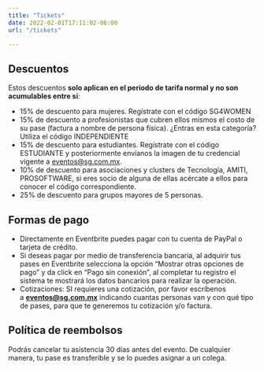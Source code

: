 ```yaml
---
title: "Tickets"
date: 2022-02-01T17:11:02-06:00
url: "/tickets"

---
```


<div style="text-align: center;">


<div id="eventbrite-widget-container-246788991517"></div>

<script src="https://www.eventbrite.com.mx/static/widgets/eb_widgets.js"></script>

<script type="text/javascript">
    var exampleCallback = function() {
        console.log('Pedido completo');
    };

    window.EBWidgets.createWidget({
        // Required
        widgetType: 'checkout',
        eventId: '246788991517',
        iframeContainerId: 'eventbrite-widget-container-246788991517',

        // Optional
        iframeContainerHeight: 425,  // Widget height in pixels. Defaults to a minimum of 425px if not provided
        onOrderComplete: exampleCallback  // Method called when an order has successfully completed
    });
</script>
</div>


<h2>Descuentos</h2>
<p>Estos descuentos <strong>solo aplican en el periodo de tarifa normal y no son acumulables entre sí</strong>:</p>

 * 15% de descuento para mujeres. Regístrate con el código SG4WOMEN
 * 15% de descuento a profesionistas que cubren ellos mismos el costo de su pase (factura a nombre de persona física). ¿Entras en esta categoría? Utiliza el código INDEPENDIENTE 
 * 15% de descuento para estudiantes. Regístrate con el código ESTUDIANTE y posteriormente envíanos la imagen de tu credencial vigente a eventos@sg.com.mx.
 * 10% de descuento para asociaciones y clusters de Tecnología, AMITI, PROSOFTWARE, si eres socio de alguna de ellas acércate a ellos para conocer el código correspondiente.
 * 25% de descuento para grupos mayores de 5 personas.

<h2>Formas de pago</h2>
<ul>
<li>Directamente en Eventbrite puedes pagar con tu cuenta de PayPal o tarjeta de crédito.</li>
<li>Si deseas pagar por medio de transferencia bancaria, al adquirir tus pases en Eventbrite selecciona la opción “Mostrar otras opciones de pago” y da click en “Pago sin conexión”, al completar tu registro el sistema te mostrará los datos bancarios para realizar la operación.</li>
<li>Cotizaciones: SI requieres una cotización, por favor escríbenos a&nbsp;<a href="mailto:eventos@sg.com.mx"><b>eventos@sg.com.mx</b></a>&nbsp;indicando cuantas personas van y con qué tipo de pases, para que te generemos tu cotización y/o factura.</li>
</ul>
<h2>Política de reembolsos</h2>
<p>Podrás cancelar tu asistencia 30 días antes del evento. De cualquier manera, tu pase es transferible y se lo puedes asignar a un colega.</p>
